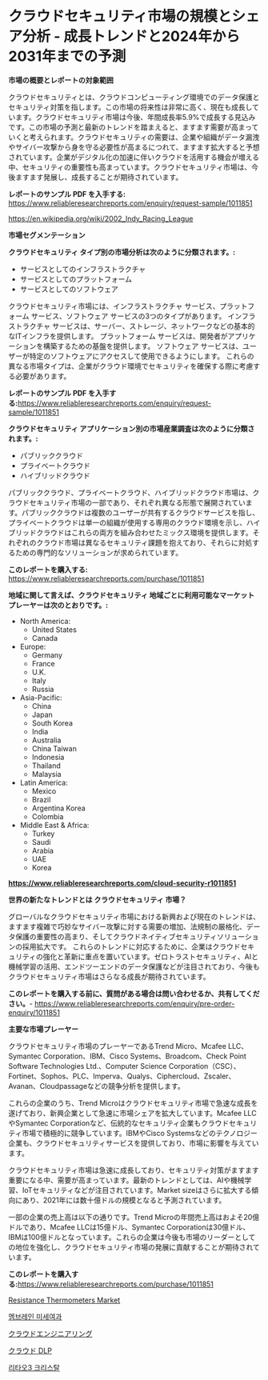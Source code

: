 <p><h1>クラウドセキュリティ市場の規模とシェア分析 - 成長トレンドと2024年から2031年までの予測</h1></p><p><strong>市場の概要とレポートの対象範囲</strong></p>
<p><p>クラウドセキュリティとは、クラウドコンピューティング環境でのデータ保護とセキュリティ対策を指します。この市場の将来性は非常に高く、現在も成長しています。クラウドセキュリティ市場は今後、年間成長率5.9%で成長する見込みです。この市場の予測と最新のトレンドを踏まえると、ますます需要が高まっていくと考えられます。クラウドセキュリティの需要は、企業や組織がデータ漏洩やサイバー攻撃から身を守る必要性が高まるにつれて、ますます拡大すると予想されています。企業がデジタル化の加速に伴いクラウドを活用する機会が増える中、セキュリティの重要性も高まっています。クラウドセキュリティ市場は、今後ますます発展し、成長することが期待されています。</p></p>
<p><strong>レポートのサンプル PDF を入手する:</strong> <a href="https://www.reliableresearchreports.com/enquiry/request-sample/1011851">https://www.reliableresearchreports.com/enquiry/request-sample/1011851</a></p>
<p><a href="https://en.wikipedia.org/wiki/2002_Indy_Racing_League">https://en.wikipedia.org/wiki/2002_Indy_Racing_League</a></p>
<p><strong>市場セグメンテーション</strong></p>
<p><strong>クラウドセキュリティ タイプ別の市場分析は次のように分類されます。:</strong></p>
<p><ul><li>サービスとしてのインフラストラクチャ</li><li>サービスとしてのプラットフォーム</li><li>サービスとしてのソフトウェア</li></ul></p>
<p><p>クラウドセキュリティ市場には、インフラストラクチャ サービス、プラットフォーム サービス、ソフトウェア サービスの3つのタイプがあります。 インフラストラクチャ サービスは、サーバー、ストレージ、ネットワークなどの基本的なITインフラを提供します。 プラットフォーム サービスは、開発者がアプリケーションを構築するための基盤を提供します。 ソフトウェア サービスは、ユーザーが特定のソフトウェアにアクセスして使用できるようにします。 これらの異なる市場タイプは、企業がクラウド環境でセキュリティを確保する際に考慮する必要があります。</p></p>
<p><strong>レポートのサンプル PDF を入手する:</strong><a href="https://www.reliableresearchreports.com/enquiry/request-sample/1011851">https://www.reliableresearchreports.com/enquiry/request-sample/1011851</a></p>
<p><strong> クラウドセキュリティ アプリケーション別の市場産業調査は次のように分類されます。:</strong></p>
<p><ul><li>パブリッククラウド</li><li>プライベートクラウド</li><li>ハイブリッドクラウド</li></ul></p>
<p><p>パブリッククラウド、プライベートクラウド、ハイブリッドクラウド市場は、クラウドセキュリティ市場の一部であり、それぞれ異なる形態で展開されています。パブリッククラウドは複数のユーザーが共有するクラウドサービスを指し、プライベートクラウドは単一の組織が使用する専用のクラウド環境を示し、ハイブリッドクラウドはこれらの両方を組み合わせたミックス環境を提供します。それぞれのクラウド市場は異なるセキュリティ課題を抱えており、それらに対処するための専門的なソリューションが求められています。</p></p>
<p><strong>このレポートを購入する:</strong> <a href="https://www.reliableresearchreports.com/purchase/1011851">https://www.reliableresearchreports.com/purchase/1011851</a></p>
<p><strong>地域に関して言えば、クラウドセキュリティ 地域ごとに利用可能なマーケットプレーヤーは次のとおりです。:</strong></p>
<p><ul>
    <li>
        North America:
        <ul>
            <li>United States</li>
            <li>Canada</li>
        </ul>
    </li>
    <li>
        Europe:
        <ul>
            <li>Germany</li>
            <li>France</li>
            <li>U.K.</li>
            <li>Italy</li>
            <li>Russia</li>
        </ul>
    </li>
    <li>
        Asia-Pacific:
        <ul>
            <li>China</li>
            <li>Japan</li>
            <li>South Korea</li>
            <li>India</li>
            <li>Australia</li>
            <li>China Taiwan</li>
            <li>Indonesia</li>
            <li>Thailand</li>
            <li>Malaysia</li>
        </ul>
    </li>
    <li>
        Latin America:
        <ul>
            <li>Mexico</li>
            <li>Brazil</li>
            <li>Argentina Korea</li>
            <li>Colombia</li>
        </ul>
    </li>
    <li>
        Middle East & Africa:
        <ul>
            <li>Turkey</li>
            <li>Saudi</li>
            <li>Arabia</li>
            <li>UAE</li>
            <li>Korea</li>
        </ul>
    </li>
    </ul></p>
<p><strong><a href="https://www.reliableresearchreports.com/cloud-security-r1011851">https://www.reliableresearchreports.com/cloud-security-r1011851</a></strong></p>
<p><strong>世界の新たなトレンドとは クラウドセキュリティ 市場？</strong></p>
<p><p>グローバルなクラウドセキュリティ市場における新興および現在のトレンドは、ますます複雑で巧妙なサイバー攻撃に対する需要の増加、法規制の厳格化、データ保護の重要性の高まり、そしてクラウドネイティブセキュリティソリューションの採用拡大です。 これらのトレンドに対応するために、企業はクラウドセキュリティの強化と革新に重点を置いています。ゼロトラストセキュリティ、AIと機械学習の活用、エンドツーエンドのデータ保護などが注目されており、今後もクラウドセキュリティ市場はさらなる成長が期待されています。</p></p>
<p><strong>このレポートを購入する前に、質問がある場合は問い合わせるか、共有してください。</strong>- <a href="https://www.reliableresearchreports.com/enquiry/pre-order-enquiry/1011851">https://www.reliableresearchreports.com/enquiry/pre-order-enquiry/1011851</a></p>
<p><strong>主要な市場プレーヤー</strong></p>
<p><p>クラウドセキュリティ市場のプレーヤーであるTrend Micro、Mcafee LLC、Symantec Corporation、IBM、Cisco Systems、Broadcom、Check Point Software Technologies Ltd.、Computer Science Corporation（CSC）、Fortinet、Sophos、PLC、Imperva、Qualys、Ciphercloud、Zscaler、Avanan、Cloudpassageなどの競争分析を提供します。</p><p>これらの企業のうち、Trend Microはクラウドセキュリティ市場で急速な成長を遂げており、新興企業として急速に市場シェアを拡大しています。Mcafee LLCやSymantec Corporationなど、伝統的なセキュリティ企業もクラウドセキュリティ市場で積極的に競争しています。IBMやCisco Systemsなどのテクノロジー企業も、クラウドセキュリティサービスを提供しており、市場に影響を与えています。</p><p>クラウドセキュリティ市場は急速に成長しており、セキュリティ対策がますます重要になる中、需要が高まっています。最新のトレンドとしては、AIや機械学習、IoTセキュリティなどが注目されています。Market sizeはさらに拡大する傾向にあり、2021年には数十億ドルの規模となると予測されています。</p><p>一部の企業の売上高は以下の通りです。Trend Microの年間売上高はおよそ20億ドルであり、Mcafee LLCは15億ドル、Symantec Corporationは30億ドル、IBMは100億ドルとなっています。これらの企業は今後も市場のリーダーとしての地位を強化し、クラウドセキュリティ市場の発展に貢献することが期待されています。</p></p>
<p><strong>このレポートを購入する:</strong><a href="https://www.reliableresearchreports.com/purchase/1011851">https://www.reliableresearchreports.com/purchase/1011851</a></p>
<p><p><a href="https://issuu.com/reportprime-2/docs/resistance-thermometers-market-size-2030.pptx">Resistance Thermometers Market</a></p><p><a href="https://github.com/rcabello548/Market-Research-Report-List-3/blob/main/200364462011.md">멤브레인 미세여과</a></p><p><a href="https://github.com/roulaayoub-saad/Market-Research-Report-List-3/blob/main/251252748425.md">クラウドエンジニアリング</a></p><p><a href="https://github.com/zjkmgcs938405/Market-Research-Report-List-3/blob/main/167888948424.md">クラウド DLP</a></p><p><a href="https://github.com/KellyLyncyh543964/Market-Research-Report-List-3/blob/main/476072762010.md">리타오3 크리스탈</a></p></p>